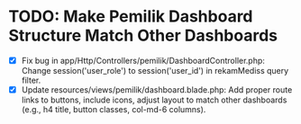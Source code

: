 # TODO: Make Pemilik Dashboard Structure Match Other Dashboards

- [x] Fix bug in app/Http/Controllers/pemilik/DashboardController.php: Change session('user_role') to session('user_id') in rekamMediss query filter.
- [x] Update resources/views/pemilik/dashboard.blade.php: Add proper route links to buttons, include icons, adjust layout to match other dashboards (e.g., h4 title, button classes, col-md-6 columns).
